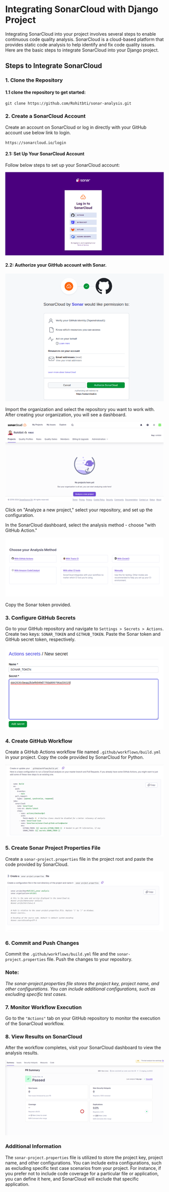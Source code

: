 # Integrating SonarCloud with Django Project

Integrating SonarCloud into your project involves several steps to enable continuous code quality analysis. SonarCloud is a cloud-based platform that provides static code analysis to help identify and fix code quality issues. Here are the basic steps to integrate SonarCloud into your Django project.

## Steps to Integrate SonarCloud

### 1. Clone the Repository

#### 1.1 clone the repository to get started:

```
git clone https://github.com/Rohitbti/sonar-analysis.git
```

### 2. Create a SonarCloud Account

Create an account on SonarCloud or log in directly with your GitHub account use below link to login.

`https://sonarcloud.io/login`

#### 2.1: Set Up Your SonarCloud Account
Follow below steps to set up your SonarCloud account:

![soanr-cloud-login-page](images/sonarcloud-login.png)

#### 2.2: Authorize your GitHub account with Sonar.

![authorize-sonar-account](images/authorize-sonar-account.png)


Import the organization and select the repository you want to work with.
After creating your organization, you will see a dashboard.

![analyze-sonar-dashboard](images/analyze-sonar-dashboard.png)

Click on "Analyze a new project," select your repository, and set up the configuration.

In the SonarCloud dashboard, select the analysis method - choose "with GitHub Action."


![build](images/github-action.png)

Copy the Sonar token provided.

### 3. Configure GitHub Secrets
Go to your GitHub repository and navigate to `Settings > Secrets > Actions`. Create two keys: `SONAR_TOKEN` and `GITHUB_TOKEN`. Paste the Sonar token and GitHub secret token, respectively.

![github-keys](images/setup-githuv-key.png)


### 4. Create GitHub Workflow
Create a GitHub Actions workflow file named `.github/workflows/build.yml` in your project. Copy the code provided by SonarCloud for Python.

![github-yaml](images/build.png)

### 5. Create Sonar Project Properties File
Create a `sonar-project.properties` file in the project root and paste the code provided by SonarCloud.

![sonar-property](images/sonar-property.png)

### 6. Commit and Push Changes
Commit the `.github/workflows/build.yml` file and the `sonar-project.properties` file. Push the changes to your repository.

### Note: ###
*The sonar-project.properties file stores the project key, project name, and other configurations. You can include additional configurations, such as excluding specific test cases.*

### 7. Monitor Workflow Execution
Go to the `"Actions"` tab on your GitHub repository to monitor the execution of the SonarCloud workflow.

### 8. View Results on SonarCloud
After the workflow completes, visit your SonarCloud dashboard to view the analysis results.

![sonar-dashboard](images/sonar-dashboard.png)

### Additional Information

The `sonar-project.properties` file is utilized to store the project key, project name, and other configurations. You can include extra configurations, such as excluding specific test case scenarios from your project. For instance, if you prefer not to include code coverage for a particular file or application, you can define it here, and SonarCloud will exclude that specific application.